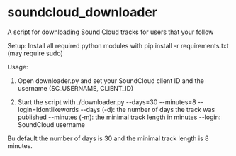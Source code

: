 # soundcloud_downloader
A script for downloading Sound Cloud tracks for users that your follow

Setup:
Install all required python modules with
pip install -r requirements.txt
(may require sudo)

Usage:
1. Open downloader.py and set your SoundCloud client ID and the username (SC_USERNAME, CLIENT_ID)

2. Start the script with
./downloader.py --days=30 --minutes=8 --login=idontlikewords
--days (-d): the number of days the track was published
--minutes (-m): the minimal track length in minutes
--login: SoundCloud username

Bu default the number of days is 30 and the minimal track length is 8 minutes.

